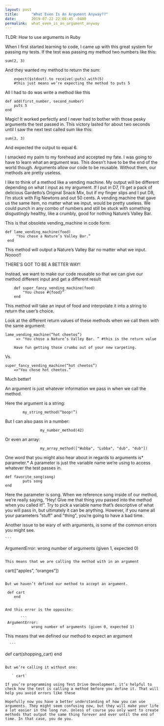 ```yaml
---
layout: post
title:      "What Even Is An Argument Anyway??"
date:       2019-07-22 22:08:45 -0400
permalink:  what_even_is_an_argument_anyway
---
```



TLDR: How to use arguments in Ruby

When I first started learning to code, I came up with this great system for passing my tests. If the test was passing my method two numbers like this:
		
`sum(2, 3)`

And they wanted my method to return the sum:

```
    expect($stdout).to receive(:puts).with(5) 
    #this just means we’re expecting the method to puts 5
```

All I had to do was write a method like this

```
def add(first_number, second_number)
    puts 5
end
```

Magic! It worked perfectly and I never had to bother with those pesky arguments the test passed in. 
This victory lasted for about two seconds until I saw the next test called sum like this:

`sum(3, 3)`

And expected the output to equal 6.

I smacked my palm to my forehead and accepted my fate. I was going to have to learn what an argument was. This doesn’t have to be the end of the world though. Arguments allow our code to be reusable. Without them, our methods are pretty useless.

I like to think of a  method like a vending machine. My output will be different depending on what I input as my argument. If I put in D7, I’ll get a pack of delicious Gardetto’s Original Snack Mix, but if my finger slips and I put D8, I’m stuck with Fig Newtons and out 50 cents. A vending machine that gave us the same item, no matter what we input, would be pretty useless. We could punch in any combo of numbers and still be stuck with something disgustingly healthy, like a crumbly, good for nothing Nature’s Valley Bar.
		
This is that obsolete vending_machine in code form:

   ```
 def lame_vending_machine(food)
        "You chose a Nature’s Valley Bar.”
    end
```

This method will output a Nature’s Valley Bar no matter what we input. Noooo!!

THERE’S GOT TO BE A BETTER WAY!

Instead, we want to make our code reusable so that we can give our method different input and get a different result
```
    def super_fancy_vending_machine(food)
        "You chose #{food}”
    end 
```
This method will take an input of food and interpolate it into a string to return the user’s choice. 

Look at the different return values of these methods when we call them with the same argument:

   ```
 lame_vending_machine(“hot cheetos”)
        => "You chose a Nature’s Valley Bar. ” #this is the return value
```
    
		Have fun getting those crumbs out of your new carpeting.
		
Vs.

```
super_fancy_vending_machine(“hot cheetos”)
    =>"You chose hot cheetos.”
```
   
Much better!

An argument is just whatever information we pass in when we call the method.

Here the argument is a string:

			my_string_method(“boop!”)

But I can also pass in a number:
            
					my_number_method(42)

Or even an array:

					my_array_method(["Wubba", "Lubba", "dub", "dub"])


One word that you might also hear about in regards to arguments is* parameter.* A parameter is just the variable name we’re using to access whatever the test passes in.
		
```
def favorite_song(song)
		puts song
end
```

Here the parameter is song. When we reference song inside of our method, we’re really saying, “Hey! Give me that thing you passed into the method when you called it!”. Try to pick a variable name that’s descriptive of what you will pass in, but ultimately it can be anything. However, if you name all your parameters “stuff" and "thing", you’re going to have a bad time. 

Another issue to be wary of with arguments, is some of the common errors you might see. 

    ```
ArgumentError:
         wrong number of arguments (given 1, expected 0)
```

This means that we are calling the method with in an argument

```
cart([“apples”, “oranges”])
```

But we haven’t defined our method to accept an argument.

   ```
     def cart
        end
```
				
And this error is the opposite:

       ```
 ArgumentError:
            wrong number of arguments (given 0, expected 1)
```

This means that we defined our method to expect an argument

      ```
  def cart(shopping_cart)
        end
```

But we’re calling it without one:

   ` cart`
	 
If you’re programming using Test Drive Development, it’s helpful to check how the test is calling a method before you define it. That will help you avoid errors like these

Hopefully now you have a better understanding of how you can use arguments. They might seem confusing now, but they will make your life a lot easier in the long run. Unless of course you only want to create methods that output the same thing forever and ever until the end of time. In that case, you do you.
